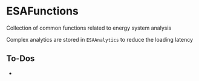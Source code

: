 # ESAFunctions

Collection of common functions related to energy system analysis

Complex analytics are stored in `ESAAnalytics` to reduce the loading latency

## To-Dos
- 